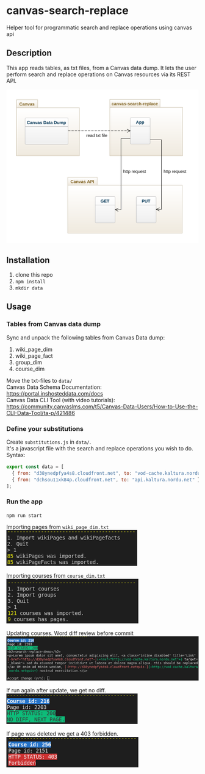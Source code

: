 # canvas-search-replace

Helper tool for programmatic search and replace operations using canvas api

## Description

This app reads tables, as txt files, from a Canvas data dump. It lets the user perform search and replace operations on Canvas resources via its REST API.

![](./img/architecture.png)

## Installation

1. clone this repo
2. `npm install`
3. `mkdir data`

## Usage

### Tables from Canvas data dump

Sync and unpack the following tables from Canvas Data dump:

1. wiki_page_dim
2. wiki_page_fact
3. group_dim
4. course_dim

Move the txt-files to `data/`  
Canvas Data Schema Documentation: https://portal.inshosteddata.com/docs  
Canvas Data CLI Tool (with video tutorials): https://community.canvaslms.com/t5/Canvas-Data-Users/How-to-Use-the-CLI-Data-Tool/ta-p/421486

### Define your substitutions

Create `substitutions.js` in `data/`.  
It's a javascript file with the search and replace operations you wish to do.  
Syntax:

```js
export const data = [
  { from: "d38ynedpfya4s8.cloudfront.net", to: "vod-cache.kaltura.nordu.net" },
  { from: "dchsou11xk84p.cloudfront.net", to: "api.kaltura.nordu.net" },
];
```

### Run the app

`npm run start`

Importing pages from `wiki_page_dim.txt`  
![](./img/import_pages.png)

Importing courses from `course_dim.txt`  
![](./img/import_courses.png)

Updating courses. Word diff review before commit  
![](./img/course_update_git_diff.png)

If run again after update, we get no diff.  
![](./img/course_update_no_diff.png)

If page was deleted we get a 403 forbidden.  
![](./img/page_deleted_forbidden.png)
